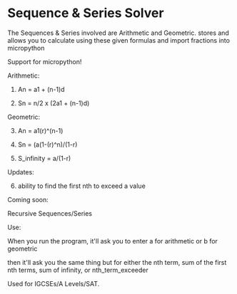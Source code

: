 # Sequence & Series Solver

The Sequences & Series involved are Arithmetic and Geometric.
stores and allows you to calculate using these given formulas
and import fractions into micropython

Support for micropython!

Arithmetic:

1) An = a1 + (n-1)d

2) Sn = n/2 x (2a1 + (n-1)d)

Geometric:

3) An = a1(r)^(n-1)

4) Sn = (a(1-(r)^n)/(1-r)

5) S_infinity = a/(1-r)

Updates:

6) ability to find the first nth to exceed a value

Coming soon:

Recursive Sequences/Series

Use:

When you run the program, it'll ask you to enter
a for arithmetic or b for geometric

then it'll ask you the same thing but for either the nth term, sum of the first nth terms, sum of infinity, or nth_term_exceeder

Used for IGCSEs/A Levels/SAT.

